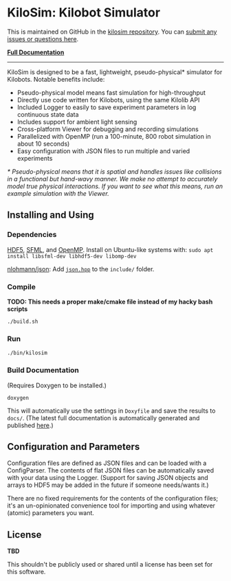 # KiloSim: Kilobot Simulator

This is maintained on GitHub in the [kilosim repository](https://github.com/jtebert/kilosim). You can [submit any issues or questions here](https://github.com/jtebert/kilosim/issues).

[__Full Documentation__](https://jtebert.github.io/kilosim/index.html)

---

KiloSim is designed to be a fast, lightweight, pseudo-physical* simulator for Kilobots. Notable benefits include:

- Pseudo-physical model means fast simulation for high-throughput
- Directly use code written for Kilobots, using the same Kilolib API
- Included Logger to easily to save experiment parameters in log continuous state data
- Includes support for ambient light sensing
- Cross-platform Viewer for debugging and recording simulations
- Parallelized with OpenMP (run a 100-minute, 800 robot simulation in about 10 seconds)
- Easy configuration with JSON files to run multiple and varied experiments

*\* Pseudo-physical means that it is spatial and handles issues like collisions in a functional but hand-wavy manner. We make no attempt to accurately model true physical interactions. If you want to see what this means, run an example simulation with the Viewer.*

## Installing and Using

### Dependencies

[HDF5](https://portal.hdfgroup.org/display/HDF5/HDF5), [SFML](https://www.sfml-dev.org/index.php), and [OpenMP](https://www.openmp.org/). Install on Ubuntu-like systems with: `sudo apt install libsfml-dev libhdf5-dev libomp-dev`

[nlohmann/json](https://github.com/nlohmann/json): Add [`json.hpp`](https://raw.githubusercontent.com/nlohmann/json/develop/single_include/nlohmann/json.hpp) to the `include/` folder.

### Compile

**TODO: This needs a proper make/cmake file instead of my hacky bash scripts**

`./build.sh`

### Run

`./bin/kilosim`

### Build Documentation

(Requires Doxygen to be installed.)

`doxygen`

This will automatically use the settings in `Doxyfile` and save the results to `docs/`. (The latest full documentation is automatically generated and published [here](https://jtebert.github.io/kilosim/index.html).)

## Configuration and Parameters

Configuration files are defined as JSON files and can be loaded with a ConfigParser. The contents of flat JSON files can be automatically saved with your data using the Logger. (Support for saving JSON objects and arrays to HDF5 may be added in the future if someone needs/wants it.)

There are no fixed requirements for the contents of the configuration files; it's an un-opinionated convenience tool for importing and using whatever (atomic) parameters you want.

## License

**TBD**

This shouldn't be publicly used or shared until a license has been set for this software.